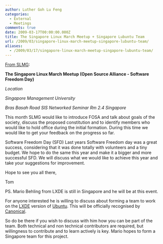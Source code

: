 ```yaml
---
author: Luther Goh Lu Feng
categories:
  - External
  - Meetings
comments: true
date: 2009-03-17T00:00:00.000Z
title: The Singapore Linux March Meetup + Singapore Lubuntu Team
url: /2009/03/singapore-linux-march-meetup-singapore-lubuntu-team/
aliases:
  - /2009/03/17/singapore-linux-march-meetup-singapore-lubuntu-team/
---
```


<a href="//www.meetup.com/sg-linux/calendar/9766755/">From SLMG</a>:

<strong>The Singapore Linux March Meetup (Open Source Alliance - Software Freedom Day)</strong>

<em>Location</em>

<em>Singapore Management University

Bras Basah Road
SIS Networked Seminar Rm 2.4
Singapore </em>

This month SLMG would like to introduce FOSA and talk about goals of the society, discuss the proposed constitution and to identify members who would like to hold office during the initial formation. During this time we would like to get your feedback on the progress so far.

Software Freedom Day (SFD)
Last years Software Freedom day was a great success, considering that it was done totally with volunteers and a tiny budget. We hope to do the same this year and make it a bigger and more successful SFD. We will discuss what we would like to achieve this year and take your suggestions for improvement.

Hope to see you all there,

Tom

PS. Mario Behling from LXDE is still in Singapore and he will be at this event.

For anyone interested he is willing to discuss about forming a team to work on the <a href="//lxde.org/">LXDE</a> version of <a href="//www.ubuntu.com/">Ubuntu</a>. This will be officially recognised by <a href="//www.canonical.com/">Canonical</a>.

So do be there if you wish to discuss with him how you can be part of the  team. Both technical and non technical contributors are required, but willingness to contribute and to learn actively is key. Mario hopes to form a Singapore team for this project.
